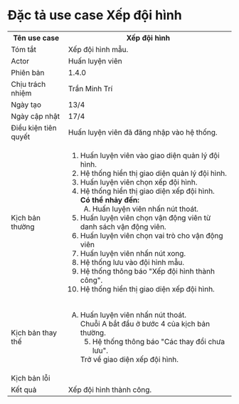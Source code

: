 # Đặc tả use case Xếp đội hình

<table>
    <tr>
        <th>Tên use case</th>
        <th>Xếp đội hình</th>
    </tr>
    <tr>
        <td>Tóm tắt</td>
        <td>Xếp đội hình mẫu.</td>
    </tr>
    <tr>
        <td>Actor</td>
        <td>Huấn luyện viên</td>
    </tr>
    <tr>
        <td>Phiên bản</td>
        <td>1.4.0</td>
    </tr>
    <tr>
        <td>Chịu trách nhiệm</td>
        <td>Trần Minh Trí</td>
    </tr>
    <tr>
        <td>Ngày tạo</td>
        <td>13/4</td>
    </tr>
    <tr>
        <td>Ngày cập nhật</td>
        <td>17/4</td>
    </tr>
    <tr>
        <td>Điều kiện tiên quyết</td>
        <td>Huấn luyện viên đã đăng nhập vào hệ thống.</td>
    </tr>
    <tr>
        <td>Kịch bản thường</td>
        <td>
            <ol type="1">
            <li>
                Huấn luyện viên vào giao diện quản lý đội hình.
            </li>
            <li>
                Hệ thống hiển thị giao diện quản lý đội hình.
            </li>
            <li>
                Huấn luyện viên chọn xếp đội hình.
            </li>
            <li>
                Hệ thống hiển thị giao diện xếp đội hình.
                <br/>
                    <b>Có thể nhảy đến:</b>
                    <ol type="A" start="A">
                        <li>
                            Huấn luyện viên nhấn nút thoát.
                        </li>
                    </ol>
            </li>
                <li>Huấn luyện viên chọn vận động viên từ danh sách vận động viên.
                </li>
                <li>Huấn luyện viên chọn vai trò cho vận động viên</li>
                <li>Huấn luyện viên nhấn nút xong.
                </li>
                <li>Hệ thống lưu vào đội hình mẫu.
                </li>
                <li>Hệ thống thông báo "Xếp đội hình thành công".</li>
                <li>Hệ thống hiển thị giao diện xếp đội hình.</li>
            </ol>
        </td>
    </tr>
    <tr>
        <td>Kịch bản thay thế</td>
        <td>
            <ol type="A">
            <li>
            Huấn luyện viên nhấn nút thoát. </br>
                        Chuỗi A bắt đầu ở bước 4 của kịch bản thường.
                        <ol type="1" start="5">
                            <li>Hệ thống thông báo "Các thay đổi chưa lưu".</li>
                        </ol>
                        Trở về giao diện xếp đội hình.
            </li>
            </ol>
        </td>
    </tr>
    <tr>
        <td>Kịch bản lỗi</td>
        <td></td>
    </tr>
    <tr>
        <td>Kết quả</td>
        <td>Xếp đội hình thành công.</td>
    </tr>
</table>